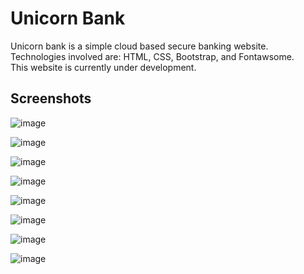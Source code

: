 
# Unicorn Bank

Unicorn bank is a simple cloud based secure banking website. 
Technologies involved are: HTML, CSS, Bootstrap, and Fontawsome.  
This website is currently under development.


## Screenshots

![image](https://github.com/Eamin05/MajorProject/assets/123094672/c0b77dfd-fa45-4c50-bab2-723b4d73617e)

![image](https://github.com/Eamin05/MajorProject/assets/123094672/d3291e60-e8ed-4631-80a0-7053fe03962d)

![image](https://github.com/Eamin05/MajorProject/assets/123094672/b91ed3f1-bf83-4779-a8dc-168c22d2dc82)

![image](https://github.com/Eamin05/MajorProject/assets/123094672/d3b9493e-f1af-44bd-bbf8-7122c2241703)

![image](https://github.com/Eamin05/MajorProject/assets/123094672/0e152bd5-131a-47bb-8d29-2becf14a9c33)

![image](https://github.com/Eamin05/MajorProject/assets/123094672/cb2f067e-4482-4ffe-bc4d-49c0d202b29e)

![image](https://github.com/Eamin05/MajorProject/assets/123094672/c2e55ff7-991a-4324-bf7c-4e8920c82ca6)

![image](https://github.com/Eamin05/MajorProject/assets/123094672/cfef82ea-9a2e-4d25-9e14-21739c869668)

